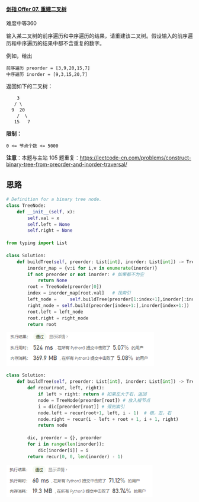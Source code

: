 #### [剑指 Offer 07. 重建二叉树](https://leetcode-cn.com/problems/zhong-jian-er-cha-shu-lcof/)

难度中等360

输入某二叉树的前序遍历和中序遍历的结果，请重建该二叉树。假设输入的前序遍历和中序遍历的结果中都不含重复的数字。

 

例如，给出

```
前序遍历 preorder = [3,9,20,15,7]
中序遍历 inorder = [9,3,15,20,7]
```

返回如下的二叉树：

```
    3
   / \
  9  20
    /  \
   15   7
```

 

**限制：**

```
0 <= 节点个数 <= 5000
```



**注意**：本题与主站 105 题重复：https://leetcode-cn.com/problems/construct-binary-tree-from-preorder-and-inorder-traversal/

## 思路

 

```python
# Definition for a binary tree node.
class TreeNode:
    def __init__(self, x):
        self.val = x
        self.left = None
        self.right = None

from typing import List

class Solution:
    def buildTree(self, preorder: List[int], inorder: List[int]) -> TreeNode:
        inorder_map = {v:i for i,v in enumerate(inorder)}
        if not preorder or not inorder:	# 如果都不为空
            return None
        root = TreeNode(preorder[0])
        index = inorder_map[root.val]	# 找索引
        left_node = 	self.buildTree(preorder[1:index+1],inorder[:index])	# 左子树
        right_node = self.build(preorder[index+1:],inorder[index+1:])	# 右子树
        root.left = left_node
        root.right = right_node
        return root
```

![image-20210316102326319](../img/image-20210316102326319.png)

```python
class Solution:
    def buildTree(self, preorder: List[int], inorder: List[int]) -> TreeNode:
        def recur(root, left, right):
            if left > right: return	# 如果左大于右，返回
            node = TreeNode(preorder[root])	# 放入根节点
            i = dic[preorder[root]]	# 得到索引
            node.left = recur(root+1, left, i - 1)	# 根，左，右
            node.right = recur(i - left + root + 1, i + 1, right)
            return node

        dic, preorder = {}, preorder
        for i in range(len(inorder)):
            dic[inorder[i]] = i
        return recur(0, 0, len(inorder) - 1)
```

![image-20210316134528961](../img/image-20210316134528961.png)

